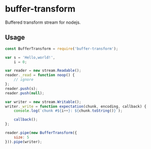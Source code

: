 # buffer-transform

Buffered transform stream for nodejs.

## Usage

```javascript
const BufferTransform = require('buffer-transform');

var s = 'Hello,world!',
    i = 0;

var reader = new stream.Readable();
reader._read = function noop() {
    // ignore
};
reader.push(s);
reader.push(null);

var writer = new stream.Writable();
writer._write = function expectation(chunk, encoding, callback) {
    console.log(`chunk #${i++}: ${chunk.toString()}`);

    callback();
};

reader.pipe(new BufferTransform({
    size: 5
})).pipe(writer);
```